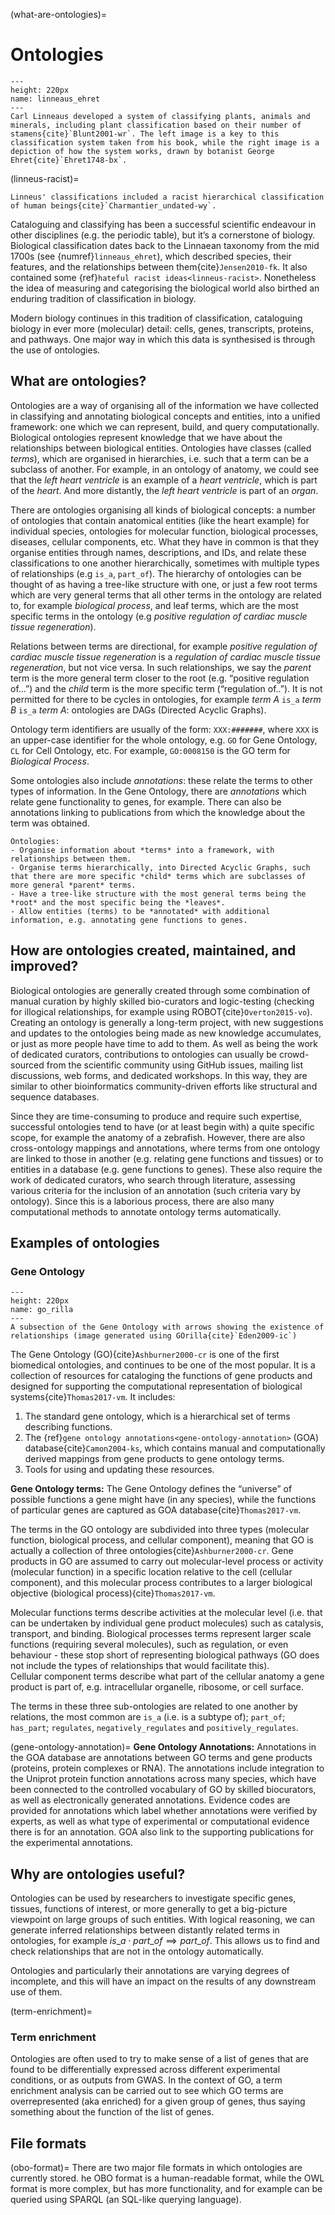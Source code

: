(what-are-ontologies)=
# Ontologies

[//]: # (TODO: Reorganise/sihnpost)
```{figure} ../images/linneaus_ehret.png
---
height: 220px
name: linneaus_ehret
---
Carl Linneaus developed a system of classifying plants, animals and minerals, including plant classification based on their number of stamens{cite}`Blunt2001-wr`. The left image is a key to this classification system taken from his book, while the right image is a depiction of how the system works, drawn by botanist George Ehret{cite}`Ehret1748-bx`. 
``` 

(linneus-racist)=
```{margin} Linneus and scientific racism
Linneus' classifications included a racist hierarchical classification of human beings{cite}`Charmantier_undated-wy`.
```

Cataloguing and classifying has been a successful scientific endeavour in other disciplines (e.g. the periodic table), but it’s a cornerstone of biology. 
Biological classification dates back to the Linnaean taxonomy from the mid 1700s (see {numref}`linneaus_ehret`), which described species, their features, and the relationships between them{cite}`Jensen2010-fk`.
It also contained some {ref}`hateful racist ideas<linneus-racist>`.
Nonetheless the idea of measuring and categorising the biological world also birthed an enduring tradition of classification in biology.
 
Modern biology continues in this tradition of classification, cataloguing biology in ever more (molecular) detail: cells, genes, transcripts, proteins, and pathways. 
One major way in which this data is synthesised is through the use of ontologies.

## What are ontologies?
[//]: # (TODO: Draw a tree and refer to image in text)
Ontologies are a way of organising all of the information we have collected in classifying and annotating biological concepts and entities, into a unified framework: one which we can represent, build, and query computationally.
Biological ontologies represent knowledge that we have about the relationships between biological entities.
Ontologies have classes (called *terms*), which are organised in hierarchies, i.e. such that a term can be a subclass of another.
For example, in an ontology of anatomy, we could see that the *left heart ventricle* is an example of a *heart ventricle*, which is part of the *heart*. 
And more distantly, the *left heart ventricle* is part of an *organ*.

There are ontologies organising all kinds of biological concepts: a number of ontologies that contain anatomical entities (like the heart example) for individual species, ontologies for molecular function, biological processes, diseases, cellular components, etc. 
What they have in common is that they organise entities through names, descriptions, and IDs, and relate these classifications to one another hierarchically, sometimes with multiple types of relationships (e.g `is_a`, `part_of`). 
The hierarchy of ontologies can be thought of as having a tree-like structure with one, or just a few root terms which are very general terms that all other terms in the ontology are related to, for example *biological process*, and leaf terms, which are the most specific terms in the ontology (e.g *positive regulation of cardiac muscle tissue regeneration*). 

Relations between terms are directional, for example *positive regulation of cardiac muscle tissue regeneration* is a *regulation of cardiac muscle tissue regeneration*, but not vice versa. 
In such relationships, we say the *parent* term is the more general term closer to the root (e.g. “positive regulation of…”) and the *child* term is the more specific term (“regulation of..”). 
It is not permitted for there to be cycles in ontologies, for example *term A* `is_a` *term B* `is_a` *term A*: ontologies are DAGs (Directed Acyclic Graphs).

Ontology term identifiers are usually of the form: `XXX:#######`, where `XXX` is an upper-case identifier for the whole ontology, e.g. `GO` for Gene Ontology, `CL` for Cell Ontology, etc. For example, `GO:0008150` is the GO term for *Biological Process*.

Some ontologies also include *annotations*: these relate the terms to other types of information.
In the Gene Ontology, there are *annotations* which relate gene functionality to genes, for example.
There can also be annotations linking to publications from which the knowledge about the term was obtained. 

```{admonition} Ontologies summary
Ontologies:
- Organise information about *terms* into a framework, with relationships between them.
- Organise terms hierarchically, into Directed Acyclic Graphs, such that there are more specific *child* terms which are subclasses of more general *parent* terms. 
- Have a tree-like structure with the most general terms being the *root* and the most specific being the *leaves*.
- Allow entities (terms) to be *annotated* with additional information, e.g. annotating gene functions to genes.
```

## How are ontologies created, maintained, and improved?
Biological ontologies are generally created through some combination of manual curation by highly skilled bio-curators and logic-testing (checking for illogical relationships, for example using ROBOT{cite}`Overton2015-vo`). 
Creating an ontology is generally a long-term project, with new suggestions and updates to the ontologies being made as new knowledge accumulates, or just as more people have time to add to them. 
As well as being the work of dedicated curators, contributions to ontologies can usually be crowd-sourced from the scientific community using GitHub issues, mailing list discussions, web forms, and dedicated workshops. 
In this way, they are similar to other bioinformatics community-driven efforts like structural and sequence databases. 

Since they are time-consuming to produce and require such expertise, successful ontologies tend to have (or at least begin with) a quite specific scope, for example the anatomy of a zebrafish. 
However, there are also cross-ontology mappings and annotations, where terms from one ontology are linked to those in another (e.g. relating gene functions and tissues) or to entities in a database (e.g. gene functions to genes). 
These also require the work of dedicated curators, who search through literature, assessing various criteria for the inclusion of an annotation (such criteria vary by ontology). 
Since this is a laborious process, there are also many computational methods to annotate ontology terms automatically. 


## Examples of ontologies
### Gene Ontology
[//]: # (TODO: Citations in GO section)

```{figure} ../images/go_rilla.png
---
height: 220px
name: go_rilla
---
A subsection of the Gene Ontology with arrows showing the existence of relationships (image generated using GOrilla{cite}`Eden2009-ic`)
``` 

The Gene Ontology (GO){cite}`Ashburner2000-cr` is one of the first biomedical ontologies, and continues to be one of the most popular. 
It is a collection of resources for cataloging the functions of gene products and designed for supporting the computational representation of biological systems{cite}`Thomas2017-vm`. 
It includes:
1. The standard gene ontology, which is a hierarchical set of terms describing functions.
2. The {ref}`gene ontology annotations<gene-ontology-annotation>` (GOA) database{cite}`Camon2004-ks`, which contains manual and computationally derived mappings from gene products to gene ontology terms.
3. Tools for using and updating these resources.

**Gene Ontology terms:** 
The Gene Ontology defines the “universe” of possible functions a gene might have (in any species), while the functions of particular genes are captured as GOA database{cite}`Thomas2017-vm`.

The terms in the GO ontology are subdivided into three types (molecular function, biological process, and cellular component), meaning that GO is actually a collection of three ontologies{cite}`Ashburner2000-cr`. 
Gene products in GO are assumed to carry out molecular-level process or activity (molecular function) in a specific location relative to the cell (cellular component), and this molecular process contributes to a larger biological objective (biological process){cite}`Thomas2017-vm`.

Molecular functions terms describe activities at the molecular level (i.e. that can be undertaken by individual gene product molecules) such as catalysis, transport, and binding.
Biological processes terms represent larger scale functions (requiring several molecules), such as regulation, or even behaviour - these stop short of representing biological pathways (GO does not include the types of relationships that would facilitate this).  
Cellular component terms describe what part of the cellular anatomy a gene product is part of, e.g. intracellular organelle, ribosome, or cell surface.

The terms in these three sub-ontologies are related to one another by relations, the most common are `is_a` (i.e. is a subtype of); `part_of`; `has_part`; `regulates`, `negatively_regulates` and `positively_regulates`. 

[//]: # (TODO: biocurator margin)
[//]: # (TODO: Do I mention protein complexes before?)
(gene-ontology-annotation)=
**Gene Ontology Annotations:**
Annotations in the GOA database are annotations between GO terms and gene products (proteins, protein complexes or RNA).
The annotations include integration to the Uniprot protein function annotations across many species, which have been connected to the controlled vocabulary of GO by skilled biocurators, as well as electronically generated annotations.
Evidence codes are provided for annotations which label whether annotations were verified by experts, as well as what type of experimental or computational evidence there is for an annotation.
GOA also link to the supporting publications for the experimental annotations.

[//]: # (TODO: but the GO do not provide the statistical evidence that they used alongside this - e.g. p-value, effect size-, etc)

[//]: # (TODO: Disease Ontology...)

## Why are ontologies useful?
[//]: # (TODO: Example of query of insight you woudln't have usually,  signpost to DCGO, mention usefulness of controlled vocabulary and agreed upon definitions)
[//]: # (TODO: Add picture describing logic http://geneontology.org/docs/ontology-relations/)

Ontologies can be used by researchers to investigate specific genes, tissues, functions of interest, or more generally to get a big-picture viewpoint on large groups of such entities.
With logical reasoning, we can generate inferred relationships between distantly related terms in  ontologies, for example $is\_a \cdot part\_of \implies part\_of$. 
This allows us to find and check relationships that are not in the ontology automatically.

Ontologies and particularly their annotations are varying degrees of incomplete, and this will have an impact on the results of any downstream use of them. 

(term-enrichment)=
### Term enrichment
Ontologies are often used to try to make sense of a list of genes that are found to be differentially expressed across different experimental conditions, or as outputs from GWAS. 
In the context of GO, a term enrichment analysis can be carried out to see which GO terms are overrepresented (aka enriched) for a given group of genes, thus saying something about the function of the list of genes. 

## File formats
(obo-format)=
There are two major file formats in which ontologies are currently stored. 
he OBO format is a human-readable format, while the OWL format is more complex, but has more functionality, and for example can be queried using SPARQL (an SQL-like querying language).  
